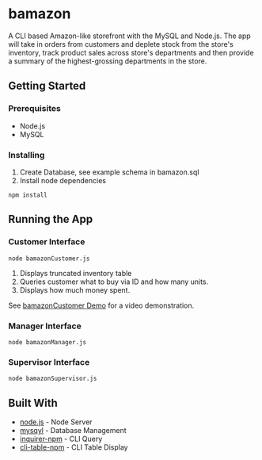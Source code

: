 # bamazon

A CLI based Amazon-like storefront with the MySQL and Node.js. The app will take in orders from customers and deplete stock from the store's inventory, track product sales across store's departments and then provide a summary of the highest-grossing departments in the store.

## Getting Started

### Prerequisites

* Node.js
* MySQL 

### Installing

1. Create Database, see example schema in bamazon.sql
2. Install node dependencies

```
npm install
```

## Running the App

### Customer Interface

```
node bamazonCustomer.js
```

1. Displays truncated inventory table
2. Queries customer what to buy via ID and how many units.
3. Displays how much money spent.

See [bamazonCustomer Demo](http://recordit.co/CK4pRysGB3) for a video demonstration. 

### Manager Interface

```
node bamazonManager.js
```

### Supervisor Interface

```
node bamazonSupervisor.js
```

## Built With

* [node.js](https://nodejs.org/en/) - Node Server
* [mysqyl](https://www.mysql.com/) - Database Management
* [inquirer-npm](https://www.npmjs.com/package/inquirer) - CLI Query
* [cli-table-npm](https://www.npmjs.com/package/cli-table) - CLI Table Display




